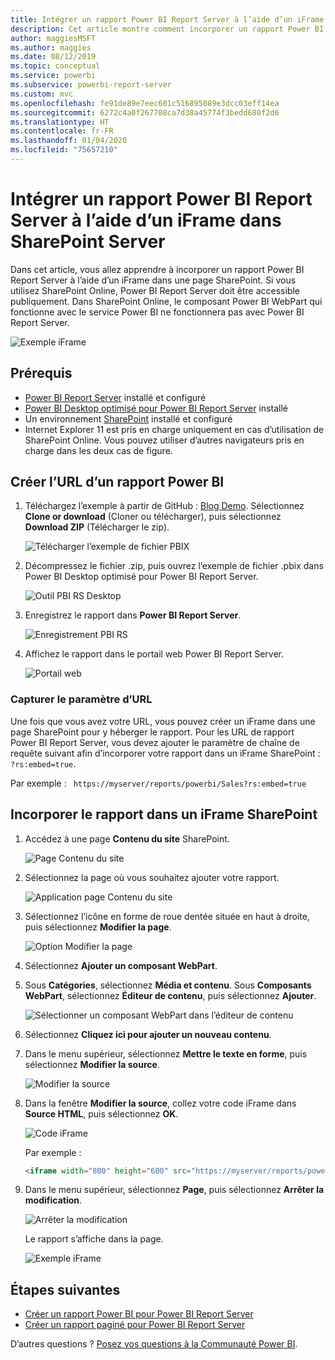 ```yaml
---
title: Intégrer un rapport Power BI Report Server à l’aide d’un iFrame dans SharePoint Server
description: Cet article montre comment incorporer un rapport Power BI Report Server dans un iFrame sur SharePoint Server.
author: maggiesMSFT
ms.author: maggies
ms.date: 08/12/2019
ms.topic: conceptual
ms.service: powerbi
ms.subservice: powerbi-report-server
ms.custom: mvc
ms.openlocfilehash: fe91de89e7eec601c516895089e3dcc03eff14ea
ms.sourcegitcommit: 6272c4a0f267708ca7d38a45774f3bedd680f2d6
ms.translationtype: HT
ms.contentlocale: fr-FR
ms.lasthandoff: 01/04/2020
ms.locfileid: "75657210"
---
```

# <a name="embed-a-power-bi-report-server-report-using-an-iframe-in-sharepoint-server"></a>Intégrer un rapport Power BI Report Server à l’aide d’un iFrame dans SharePoint Server

Dans cet article, vous allez apprendre à incorporer un rapport Power BI Report Server à l’aide d’un iFrame dans une page SharePoint. Si vous utilisez SharePoint Online, Power BI Report Server doit être accessible publiquement. Dans SharePoint Online, le composant Power BI WebPart qui fonctionne avec le service Power BI ne fonctionnera pas avec Power BI Report Server.  

![Exemple iFrame](media/quickstart-embed/quickstart_embed_01.png)

## <a name="prerequisites"></a>Prérequis
* [Power BI Report Server](https://powerbi.microsoft.com/report-server/) installé et configuré
* [Power BI Desktop optimisé pour Power BI Report Server](install-powerbi-desktop.md) installé
* Un environnement [SharePoint](https://docs.microsoft.com/sharepoint/install/install) installé et configuré
* Internet Explorer 11 est pris en charge uniquement en cas d’utilisation de SharePoint Online.  Vous pouvez utiliser d’autres navigateurs pris en charge dans les deux cas de figure.

## <a name="create-the-power-bi-report-url"></a>Créer l’URL d’un rapport Power BI

1. Téléchargez l’exemple à partir de GitHub : [Blog Demo](https://github.com/Microsoft/powerbi-desktop-samples). Sélectionnez **Clone or download** (Cloner ou télécharger), puis sélectionnez **Download ZIP** (Télécharger le zip).

    ![Télécharger l’exemple de fichier PBIX](media/quickstart-embed/quickstart_embed_14.png)

2. Décompressez le fichier .zip, puis ouvrez l’exemple de fichier .pbix dans Power BI Desktop optimisé pour Power BI Report Server.

    ![Outil PBI RS Desktop](media/quickstart-embed/quickstart_embed_02.png)

3. Enregistrez le rapport dans **Power BI Report Server**. 

    ![Enregistrement PBI RS](media/quickstart-embed/quickstart_embed_03.png)

4. Affichez le rapport dans le portail web Power BI Report Server.

    ![Portail web](media/quickstart-embed/quickstart_embed_04.png)

### <a name="capture-the-url-parameter"></a>Capturer le paramètre d’URL

Une fois que vous avez votre URL, vous pouvez créer un iFrame dans une page SharePoint pour y héberger le rapport. Pour les URL de rapport Power BI Report Server, vous devez ajouter le paramètre de chaîne de requête suivant afin d’incorporer votre rapport dans un iFrame SharePoint : `?rs:embed=true`.

   Par exemple :
    ``` 
    https://myserver/reports/powerbi/Sales?rs:embed=true
    ```
## <a name="embed-the-report-in-a-sharepoint-iframe"></a>Incorporer le rapport dans un iFrame SharePoint

1. Accédez à une page **Contenu du site** SharePoint.

    ![Page Contenu du site](media/quickstart-embed/quickstart_embed_05.png)

2. Sélectionnez la page où vous souhaitez ajouter votre rapport.

    ![Application page Contenu du site](media/quickstart-embed/quickstart_embed_06.png)

3. Sélectionnez l’icône en forme de roue dentée située en haut à droite, puis sélectionnez **Modifier la page**.

    ![Option Modifier la page](media/quickstart-embed/quickstart_embed_07.png)

4. Sélectionnez **Ajouter un composant WebPart**.

5. Sous **Catégories**, sélectionnez **Média et contenu**. Sous **Composants WebPart**, sélectionnez **Éditeur de contenu**, puis sélectionnez **Ajouter**.

    ![Sélectionner un composant WebPart dans l’éditeur de contenu](media/quickstart-embed/quickstart_embed_09.png)

6. Sélectionnez **Cliquez ici pour ajouter un nouveau contenu**.

7. Dans le menu supérieur, sélectionnez **Mettre le texte en forme**, puis sélectionnez **Modifier la source**.

     ![Modifier la source](media/quickstart-embed/quickstart_embed_11.png)

8. Dans la fenêtre **Modifier la source**, collez votre code iFrame dans **Source HTML**, puis sélectionnez **OK**.

    ![Code iFrame](media/quickstart-embed/quickstart_embed_12.png)

     Par exemple :
     ```html
     <iframe width="800" height="600" src="https://myserver/reports/powerbi/Sales?rs:embed=true" frameborder="0" allowFullScreen="true"></iframe>
     ```

9. Dans le menu supérieur, sélectionnez **Page**, puis sélectionnez **Arrêter la modification**.

    ![Arrêter la modification](media/quickstart-embed/quickstart_embed_13.png)

    Le rapport s’affiche dans la page.

    ![Exemple iFrame](media/quickstart-embed/quickstart_embed_01.png)

## <a name="next-steps"></a>Étapes suivantes

- [Créer un rapport Power BI pour Power BI Report Server](quickstart-create-powerbi-report.md)  
- [Créer un rapport paginé pour Power BI Report Server](quickstart-create-paginated-report.md)  

D’autres questions ? [Posez vos questions à la Communauté Power BI](https://community.powerbi.com/). 
